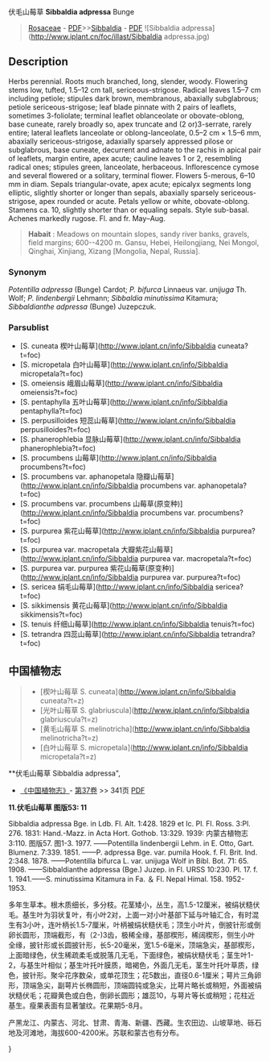 伏毛山莓草 **Sibbaldia adpressa** Bunge

> [Rosaceae](http://www.iplant.cn/info/Rosaceae?t=foc) - [PDF](http://www.iplant.cn/foc/pdf/Rosaceae.pdf)>>[Sibbaldia](http://www.iplant.cn/info/Sibbaldia?t=foc) - [PDF](http://www.iplant.cn/foc/pdf/Sibbaldia.pdf)
![Sibbaldia adpressa](http://www.iplant.cn/foc/illast/Sibbaldia adpressa.jpg)

## Description

Herbs perennial. Roots much branched, long, slender, woody. Flowering stems low, tufted, 1.5–12 cm tall, sericeous-strigose. Radical leaves 1.5–7 cm including petiole; stipules dark brown, membranous, abaxially subglabrous; petiole sericeous-strigose; leaf blade pinnate with 2 pairs of leaflets, sometimes 3-foliolate; terminal leaflet oblanceolate or obovate-oblong, base cuneate, rarely broadly so, apex truncate and (2 or)3-serrate, rarely entire; lateral leaflets lanceolate or oblong-lanceolate, 0.5–2 cm × 1.5–6 mm, abaxially sericeous-strigose, adaxially sparsely appressed pilose or subglabrous, base cuneate, decurrent and adnate to the rachis in apical pair of leaflets, margin entire, apex acute; cauline leaves 1 or 2, resembling radical ones; stipules green, lanceolate, herbaceous. Inflorescence cymose and several flowered or a solitary, terminal flower. Flowers 5-merous, 6–10 mm in diam. Sepals triangular-ovate, apex acute; epicalyx segments long elliptic, slightly shorter or longer than sepals, abaxially sparsely sericeous-strigose, apex rounded or acute. Petals yellow or white, obovate-oblong. Stamens ca. 10, slightly shorter than or equaling sepals. Style sub-basal. Achenes markedly rugose. Fl. and fr. May–Aug.


> **Habait** : 
> Meadows on mountain slopes, sandy river banks, gravels, field margins; 600--4200 m. Gansu, Hebei, Heilongjiang, Nei Mongol, Qinghai, Xinjiang, Xizang [Mongolia, Nepal, Russia].

### Synonym
*Potentilla adpressa* (Bunge) Cardot; *P. bifurca* Linnaeus var. *unijuga* Th. Wolf; *P. lindenbergii* Lehmann; *Sibbaldia minutissima* Kitamura; *Sibbaldianthe adpressa* (Bunge) Juzepczuk.



### Parsublist

* [S.  cuneata  楔叶山莓草](http://www.iplant.cn/info/Sibbaldia cuneata?t=foc)
* [S.  micropetala  白叶山莓草](http://www.iplant.cn/info/Sibbaldia micropetala?t=foc)
* [S.  omeiensis  峨眉山莓草](http://www.iplant.cn/info/Sibbaldia omeiensis?t=foc)
* [S.  pentaphylla  五叶山莓草](http://www.iplant.cn/info/Sibbaldia pentaphylla?t=foc)
* [S.  perpusilloides  短蕊山莓草](http://www.iplant.cn/info/Sibbaldia perpusilloides?t=foc)
* [S.  phanerophlebia  显脉山莓草](http://www.iplant.cn/info/Sibbaldia phanerophlebia?t=foc)
* [S.  procumbens  山莓草](http://www.iplant.cn/info/Sibbaldia procumbens?t=foc)
* [S.  procumbens var. aphanopetala  隐瓣山莓草](http://www.iplant.cn/info/Sibbaldia procumbens var. aphanopetala?t=foc)
* [S.  procumbens var. procumbens  山莓草(原变种)](http://www.iplant.cn/info/Sibbaldia procumbens var. procumbens?t=foc)
* [S.  purpurea  紫花山莓草](http://www.iplant.cn/info/Sibbaldia purpurea?t=foc)
* [S.  purpurea var. macropetala  大瓣紫花山莓草](http://www.iplant.cn/info/Sibbaldia purpurea var. macropetala?t=foc)
* [S.  purpurea var. purpurea  紫花山莓草(原变种)](http://www.iplant.cn/info/Sibbaldia purpurea var. purpurea?t=foc)
* [S.  sericea  绢毛山莓草](http://www.iplant.cn/info/Sibbaldia sericea?t=foc)
* [S.  sikkimensis  黄花山莓草](http://www.iplant.cn/info/Sibbaldia sikkimensis?t=foc)
* [S.  tenuis  纤细山莓草](http://www.iplant.cn/info/Sibbaldia tenuis?t=foc)
* [S.  tetrandra  四蕊山莓草](http://www.iplant.cn/info/Sibbaldia tetrandra?t=foc)


## 中国植物志

> * [楔叶山莓草  S.  cuneata](http://www.iplant.cn/info/Sibbaldia cuneata?t=z)
> * [光叶山莓草  S.  glabriuscula](http://www.iplant.cn/info/Sibbaldia glabriuscula?t=z)
> * [黄毛山莓草  S.  melinotricha](http://www.iplant.cn/info/Sibbaldia melinotricha?t=z)
> * [白叶山莓草  S.  micropetala](http://www.iplant.cn/info/Sibbaldia micropetala?t=z)


**伏毛山莓草 Sibbaldia adpressa",


* [《中国植物志》](http://www.iplant.cn/frps)- [第37卷](http://www.iplant.cn/frps/vol/37) >> 341页 [PDF](http://www.iplant.cn/frps/pdf/37/341a.PDF)

**11.伏毛山莓草 图版53: 11**

Sibbaldia adpressa Bge. in Ldb. Fl. Alt. 1:428. 1829 et Ic. Pl. Fl. Ross. 3:Pl. 276. 1831: Hand.-Mazz. in Acta Hort. Gothob. 13:329. 1939: 内蒙古植物志3:110. 图版57. 图1-3. 1977. ——Potentilla lindenbergii Lehm. in E. Otto, Gart. Blumenz. 7:339. 1851. ——P. adpressa Bge. var. pumila Hook. f. Fl. Brit. Ind. 2:348. 1878. ——Potentilla bifurca L. var. unijuga Wolf in Bibl. Bot. 71: 65. 1908. ——Sibbaldianthe adpressa (Bge.) Juzep. in Fl. URSS 10:230. Pl. 17. f. 1. 1941.——S. minutissima Kitamura in Fa. ＆ Fl. Nepal Himal. 158. 1952-1953.

多年生草本。根木质细长，多分枝。花茎矮小，丛生，高1.5-12厘米，被绢状糙伏毛。基生叶为羽状复叶，有小叶2对，上面一对小叶基部下延与叶轴汇合，有时混生有3小叶，连叶柄长1.5-7厘米，叶柄被绢状糙伏毛；顶生小叶片，倒披针形或倒卵长圆形，顶端截形，有（2-)3齿，极稀全缘，基部楔形，稀阔楔形，侧生小叶全缘，披针形或长圆披针形，长5-20毫米，宽1.5-6毫米，顶端急尖，基部楔形，上面暗绿色，伏生稀疏柔毛或脱落几无毛，下面绿色，被绢状糙伏毛；茎生叶1-2，与基生叶相似；基生叶托叶膜质，暗褐色，外面几无毛，茎生叶托叶草质，绿色，披针形。聚伞花序数朵，或单花顶生；花5数出，直径0.6-1厘米；萼片三角卵形，顶端急尖，副萼片长椭圆形，顶端圆钝或急尖，比萼片略长或稍短，外面被绢状糙伏毛；花瓣黄色或白色，倒卵长圆形；雄蕊10，与萼片等长或稍短；花柱近基生。瘦果表面有显著皱纹。花果期5-8月。

产黑龙江、内蒙古、河北、甘肃、青海、新疆、西藏。生农田边、山坡草地、砾石地及河滩地，海拔600-4200米。苏联和蒙古也有分布。



}